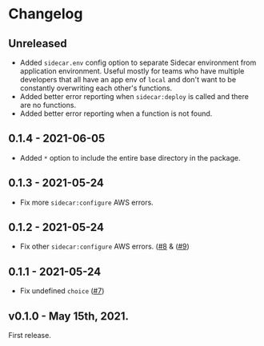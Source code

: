 # Changelog

## Unreleased 

- Added `sidecar.env` config option to separate Sidecar environment from application environment. Useful mostly for teams who have multiple developers that all have an app env of `local` and don't want to be constantly overwriting each other's functions.
- Added better error reporting when `sidecar:deploy` is called and there are no functions.
- Added better error reporting when a function is not found. 

## 0.1.4 - 2021-06-05

- Added `*` option to include the entire base directory in the package. 

## 0.1.3 - 2021-05-24

- Fix more `sidecar:configure` AWS errors.

## 0.1.2 - 2021-05-24

- Fix other `sidecar:configure` AWS errors. ([#8](https://github.com/hammerstonedev/sidecar/issues/8) & ([#9](https://github.com/hammerstonedev/sidecar/issues/9))

## 0.1.1 - 2021-05-24

- Fix undefined `choice` ([#7](https://github.com/hammerstonedev/sidecar/issues/7))

##  v0.1.0 - May 15th, 2021.

First release.